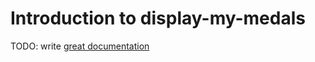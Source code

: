 # Introduction to display-my-medals

TODO: write [great documentation](http://jacobian.org/writing/what-to-write/)
